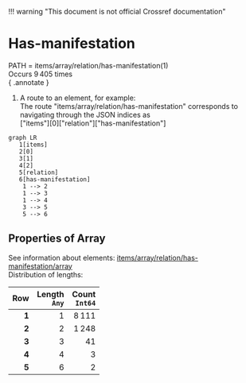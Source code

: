 !!! warning "This document is not official Crossref documentation"
# Has-manifestation
PATH = items/array/relation/has-manifestation(1)  
Occurs 9 405 times  
{ .annotate }

1. A route to an element, for example:  
   The route "items/array/relation/has-manifestation" corresponds to navigating through the JSON indices as  
   ["items"][0]["relation"]["has-manifestation"]  

```mermaid
graph LR
   1[items]
   2[0]
   3[1]
   4[2]
   5[relation]
   6[has-manifestation]
    1 --> 2
    1 --> 3
    1 --> 4
    3 --> 5
    5 --> 6
```


## Properties of Array
See information about elements: [items/array/relation/has-manifestation/array](array/index.md)  
Distribution of lengths:  

| **Row** | **Length**<br>`Any` | **Count**<br>`Int64` |
|--------:|--------------------:|---------------------:|
| **1**   | 1                   | 8 111                |
| **2**   | 2                   | 1 248                |
| **3**   | 3                   | 41                   |
| **4**   | 4                   | 3                    |
| **5**   | 6                   | 2                    |

